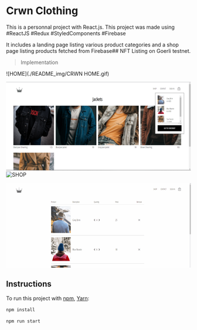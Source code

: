 # Crwn Clothing 

This is a personnal project with React.js.
This project was made using #ReactJS #Redux #StyledComponents #Firebase

It includes a landing page listing various product categories and a shop page listing products fetched from Firebase## NFT Listing on Goerli testnet.

> Implementation

![HOME](./README_img/CRWN HOME.gif)

![CRWN](./README_img/CRWN.PNG)
![SHOP](./README_img/CRWNSHOP.gif)

![CHECKOUT](./README_img/CRWNCHECKOUT.gif)


## Instructions

To run this project with [npm](https://docs.npmjs.com/cli/init), [Yarn](https://yarnpkg.com/lang/en/docs/cli/create/):

```bash
npm install
```

```bash
npm run start
```



